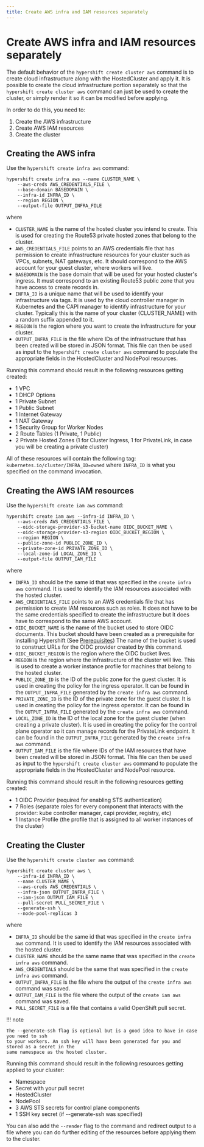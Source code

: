 ```yaml
---
title: Create AWS infra and IAM resources separately
---
```


# Create AWS infra and IAM resources separately

The default behavior of the `hypershift create cluster aws` command is to create cloud infrastructure
along with the HostedCluster and apply it. It is possible to create the cloud infrastructure portion
separately so that the `hypershift create cluster aws` command can just be used to create the cluster,
or simply render it so it can be modified before applying.

In order to do this, you need to:

1. Create the AWS infrastructure
2. Create AWS IAM resources
3. Create the cluster

## Creating the AWS infra

Use the `hypershift create infra aws` command:

    hypershift create infra aws --name CLUSTER_NAME \
        --aws-creds AWS_CREDENTIALS_FILE \
        --base-domain BASEDOMAIN \
        --infra-id INFRA_ID \
        --region REGION \
        --output-file OUTPUT_INFRA_FILE

where

* `CLUSTER_NAME` is the name of the hosted cluster you intend to create. This is used for creating
    the Route53 private hosted zones that belong to the cluster.
* `AWS_CREDENTIALS_FILE` points to an AWS credentials file that has permission to create
    infrastructure resources for your cluster such as VPCs, subnets, NAT gateways, etc.
    It should correspond to the AWS account for your guest cluster, where workers will live.
* `BASEDOMAIN` is the base domain that will be used for your hosted cluster's ingress. It must
    correspond to an existing Route53 public zone that you have access to create records in.
* `INFRA_ID` is a unique name that will be used to identify your infrastructure via tags. It is used
    by the cloud controller manager in Kubernetes and the CAPI manager to identify infrastructure
    for your cluster. Typically this is the name of your cluster (CLUSTER_NAME) with a random
    suffix appended to it.
* `REGION` is the region where you want to create the infrastructure for your cluster.
* `OUTPUT_INFRA_FILE` is the file where IDs of the infrastructure that has been created will be stored in JSON format.
    This file can then be used as input to the `hypershift create cluster aws` command to populate
    the appropriate fields in the HostedCluster and NodePool resources.


Running this command should result in the following resources getting created:

* 1 VPC
* 1 DHCP Options
* 1 Private Subnet
* 1 Public Subnet
* 1 Internet Gateway
* 1 NAT Gateway
* 1 Security Group for Worker Nodes
* 2 Route Tables (1 Private, 1 Public)
* 2 Private Hosted Zones (1 for Cluster Ingress, 1 for PrivateLink, in case you will be creating a private cluster)

All of these resources will contain the following tag:
`kubernetes.io/cluster/INFRA_ID=owned`
where `INFRA_ID` is what you specified on the command invocation.

## Creating the AWS IAM resources

Use the `hypershift create iam aws` command:

    hypershift create iam aws --infra-id INFRA_ID \
        --aws-creds AWS_CREDENTIALS_FILE \
        --oidc-storage-provider-s3-bucket-name OIDC_BUCKET_NAME \
        --oidc-storage-provider-s3-region OIDC_BUCKET_REGION \
        --region REGION \
        --public-zone-id PUBLIC_ZONE_ID \
        --private-zone-id PRIVATE_ZONE_ID \
        --local-zone-id LOCAL_ZONE_ID \
        --output-file OUTPUT_IAM_FILE

where

* `INFRA_ID` should be the same id that was specified in the `create infra aws` command. It is
    used to identify the IAM resources associated with the hosted cluster.
* `AWS_CREDENTIALS_FILE` points to an AWS credentials file that has permission to create
    IAM resources such as roles. It does not have to be the same credentials specified to create
    the infrastructure but it does have to correspond to the same AWS account.
* `OIDC_BUCKET_NAME` is the name of the bucket used to store OIDC documents. This bucket should have been
    created as a prerequisite for installing Hypershift (See [Prerequisites](../../../getting-started/#Prerequisites))
    The name of the bucket is used to construct URLs for the OIDC provider created by this command.
* `OIDC_BUCKET_REGION` is the region where the OIDC bucket lives.
* `REGION` is the region where the infrastructure of the cluster will live. This is used to create a worker
    instance profile for machines that belong to the hosted cluster.
* `PUBLIC_ZONE_ID` is the ID of the public zone for the guest cluster. It is used in creating the policy for the ingress operator.
    It can be found in the `OUTPUT_INFRA_FILE` generated by the `create infra aws` command.
* `PRIVATE_ZONE_ID` is the ID of the private zone for the guest cluster. It is used in creating the policy for the ingress operator.
    It can be found in the `OUTPUT_INFRA_FILE` generated by the `create infra aws` command.
* `LOCAL_ZONE_ID` is the ID of the local zone for the guest cluster (when creating a private cluster). It is used in creating the policy
    for the control plane operator so it can manage records for the PrivateLink endpoint.
    It can be found in the `OUTPUT_INFRA_FILE` generated by the `create infra aws` command.
* `OUTPUT_IAM_FILE` is the file where IDs of the IAM resources that have been created will be stored in JSON format.
    This file can then be used as input to the `hypershift create cluster aws` command to populate
    the appropriate fields in the HostedCluster and NodePool resource.

Running this command should result in the following resources getting created:

* 1 OIDC Provider (required for enabling STS authentication)
* 7 Roles (separate roles for every component that interacts with the provider: kube controller manager, capi provider, registry, etc)
* 1 Instance Profile (the profile that is assigned to all worker instances of the cluster)

## Creating the Cluster

Use the `hypershift create cluster aws` command:

    hypershift create cluster aws \
        --infra-id INFRA_ID \
        --name CLUSTER_NAME \
        --aws-creds AWS_CREDENTIALS \
        --infra-json OUTPUT_INFRA_FILE \
        --iam-json OUTPUT_IAM_FILE \
        --pull-secret PULL_SECRET_FILE \
        --generate-ssh \
        --node-pool-replicas 3

where

* `INFRA_ID` should be the same id that was specified in the `create infra aws` command. It is
    used to identify the IAM resources associated with the hosted cluster.
* `CLUSTER_NAME` should be the same name that was specified in the `create infra aws` command.
* `AWS_CREDENTIALS` should be the same that was specified in the `create infra aws` command.
* `OUTPUT_INFRA_FILE` is the file where the output of the `create infra aws` command was saved.
* `OUTPUT_IAM_FILE` is the file where the output of the `create iam aws` command was saved.
* `PULL_SECRET_FILE` is a file that contains a valid OpenShift pull secret.

!!! note

    The --generate-ssh flag is optional but is a good idea to have in case you need to ssh 
    to your workers. An ssh key will have been generated for you and stored as a secret in the 
    same namespace as the hosted cluster.

Running this command should result in the following resources getting applied to your cluster:

* Namespace
* Secret with your pull secret
* HostedCluster
* NodePool
* 3 AWS STS secrets for control plane components
* 1 SSH key secret (if --generate-ssh was specified)

You can also add the `--render` flag to the command and redirect output to a file where you 
can do further editing of the resources before applying them to the cluster.
